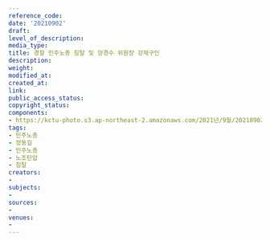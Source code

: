 ```yaml
---
reference_code: 
date: '20210902'
draft: 
level_of_description: 
media_type: 
title: 경찰 민주노총 침탈 및 양경수 위원장 강제구인
description: 
weight: 
modified_at: 
created_at: 
link: 
public_access_status: 
copyright_status: 
components:
- https://kctu-photo.s3.ap-northeast-2.amazonaws.com/2021년/9월/20210902-경찰+민주노총+침탈+및+양경수+위원장+강제구인_민주노총_정동길_민주노총_노조탄압_침탈/photo_2021-09-02_09-38-50.jpg
tags:
- 민주노총
- 정동길
- 민주노총
- 노조탄압
- 침탈
creators:
- 
subjects:
- 
sources:
- 
venues:
- 
---
```

